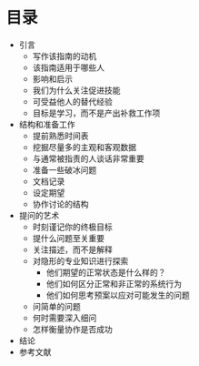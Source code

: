 # 目录

- 引言
	- 写作该指南的动机
	- 该指南适用于哪些人
	- 影响和启示
	- 我们为什么关注促进技能
	- 可受益他人的替代经验
	- 目标是学习，而不是产出补救工作项
- 结构和准备工作
	- 提前熟悉时间表
	- 挖掘尽量多的主观和客观数据
	- 与通常被指责的人谈话非常重要
	- 准备一些破冰问题
	- 文档记录
	- 设定期望
	- 协作讨论的结构
- 提问的艺术
	- 时刻谨记你的终极目标
	- 提什么问题至关重要
	- 关注描述，而不是解释
	- 对隐形的专业知识进行探索
		- 他们期望的正常状态是什么样的？
		- 他们如何区分正常和非正常的系统行为
		- 他们如何思考预案以应对可能发生的问题
	- 问简单的问题
	- 何时需要深入细问
	- 怎样衡量协作是否成功
- 结论
- 参考文献